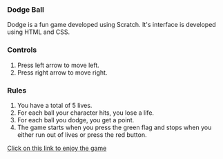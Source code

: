 ### Dodge Ball

Dodge is a fun game developed using Scratch. It's interface is developed using HTML and CSS.

### Controls

1.  Press left arrow to move left.
2.  Press right arrow to move right.

### Rules

1. You have a total of 5 lives.
2. For each ball your character hits, you lose a life.
3. For each ball you dodge, you get a point.
4. The game starts when you press the green flag and stops when you either run out of lives or press the red button.

[Click on this link to enjoy the game](https://surajchavan19.github.io/Dodge_Ball/)

